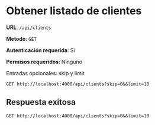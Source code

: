 # Obtener listado de clientes

**URL**: `/api/clients`

**Metodo**: `GET`

**Autenticación requerida**: Si

**Permisos requeridos**: Ninguno

Entradas opcionales: skip y limit

```http
GET http://localhost:4000/api/clients?skip=0&&limit=10
```

## Respuesta exitosa

```http
GET http://localhost:4000/api/clients?skip=0&&limit=10
```
